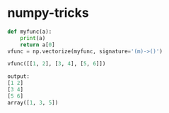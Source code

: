 # numpy-tricks


```python
def myfunc(a):
    print(a)
    return a[0]
vfunc = np.vectorize(myfunc, signature='(m)->()')

vfunc([[1, 2], [3, 4], [5, 6]])

output:
[1 2]
[3 4]
[5 6]
array([1, 3, 5])
```
